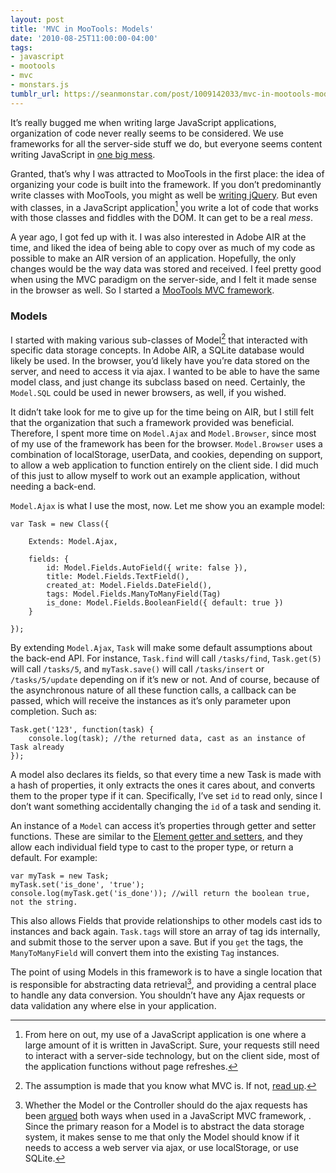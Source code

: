 ```yaml
---
layout: post
title: 'MVC in MooTools: Models'
date: '2010-08-25T11:00:00-04:00'
tags:
- javascript
- mootools
- mvc
- monstars.js
tumblr_url: https://seanmonstar.com/post/1009142033/mvc-in-mootools-models
---
```

It’s really bugged me when writing large JavaScript applications, organization of code never really seems to be considered. We use frameworks for all the server-side stuff we do, but everyone seems content writing JavaScript in [one big mess](http://jquery.com).

Granted, that’s why I was attracted to MooTools in the first place: the idea of organizing your code is built into the framework. If you don’t predominantly write classes with MooTools, you might as well be [writing jQuery](http://jqueryvsmootools.com). But even with classes, in a JavaScript application[^1] you write a lot of code that works with those classes and fiddles with the DOM. It can get to be a real _mess_.

A year ago, I got fed up with it. I was also interested in Adobe AIR at the time, and liked the idea of being able to copy over as much of my code as possible to make an AIR version of an application. Hopefully, the only changes would be the way data was stored and received. I feel pretty good when using the MVC paradigm on the server-side, and I felt it made sense in the browser as well. So I started a [MooTools MVC framework](http://github.com/seanmonstar/monstars.js).

### Models

I started with making various sub-classes of Model[^2] that interacted with specific data storage concepts. In Adobe AIR, a SQLite database would likely be used. In the browser, you’d likely have you’re data stored on the server, and need to access it via ajax. I wanted to be able to have the same model class, and just change its subclass based on need. Certainly, the `Model.SQL` could be used in newer browsers, as well, if you wished.

It didn’t take look for me to give up for the time being on AIR, but I still felt that the organization that such a framework provided was beneficial. Therefore, I spent more time on `Model.Ajax` and `Model.Browser`, since most of my use of the framework has been for the browser. `Model.Browser` uses a combination of localStorage, userData, and cookies, depending on support, to allow a web application to function entirely on the client side. I did much of this just to allow myself to work out an example application, without needing a back-end.

`Model.Ajax` is what I use the most, now. Let me show you an example model:

    var Task = new Class({
    
        Extends: Model.Ajax,
    
        fields: {
            id: Model.Fields.AutoField({ write: false }),
            title: Model.Fields.TextField(),
            created_at: Model.Fields.DateField(),
            tags: Model.Fields.ManyToManyField(Tag)
            is_done: Model.Fields.BooleanField({ default: true })
        }
    
    });

By extending `Model.Ajax`, `Task` will make some default assumptions about the back-end API. For instance, `Task.find` will call `/tasks/find`, `Task.get(5)` will call `/tasks/5`, and `myTask.save()` will call `/tasks/insert` or `/tasks/5/update` depending on if it’s new or not. And of course, because of the asynchronous nature of all these function calls, a callback can be passed, which will receive the instances as it’s only parameter upon completion. Such as:

    Task.get('123', function(task) {
        console.log(task); //the returned data, cast as an instance of Task already
    });

A model also declares its fields, so that every time a new Task is made with a hash of properties, it only extracts the ones it cares about, and converts them to the proper type if it can. Specifically, I’ve set `id` to read only, since I don’t want something accidentally changing the `id` of a task and sending it.

An instance of a `Model` can access it’s properties through getter and setter functions. These are similar to the [Element getter and setters](http://mootools.net/blog/2010/06/10/setting-up-elements/), and they allow each individual field type to cast to the proper type, or return a default. For example:

    var myTask = new Task;
    myTask.set('is_done', 'true');
    console.log(myTask.get('is_done')); //will return the boolean true, not the string.

This also allows Fields that provide relationships to other models cast ids to instances and back again. `Task.tags` will store an array of tag ids internally, and submit those to the server upon a save. But if you `get` the tags, the `ManyToManyField` will convert them into the existing `Tag` instances.

The point of using Models in this framework is to have a single location that is responsible for abstracting data retrieval[^3], and providing a central place to handle any data conversion. You shouldn’t have any Ajax requests or data validation any where else in your application.



[^1]: From here on out, my use of a JavaScript application is one where a large amount of it is written in JavaScript. Sure, your requests still need to interact with a server-side technology, but on the client side, most of the application functions without page refreshes.

[^2]: The assumption is made that you know what MVC is. If not, [read up](http://en.wikipedia.org/wiki/Model%E2%80%93view%E2%80%93controller).

[^3]: Whether the Model or the Controller should do the ajax requests has been [argued](http://www.alistapart.com/articles/javascript-mvc/) both ways when used in a JavaScript MVC framework, . Since the primary reason for a Model is to abstract the data storage system, it makes sense to me that only the Model should know if it needs to access a web server via ajax, or use localStorage, or use SQLite.


